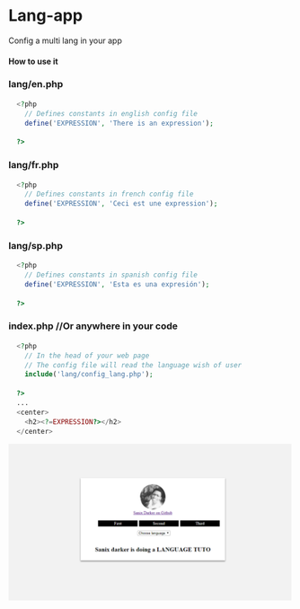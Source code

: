 # Lang-app
Config a multi lang in your app
<h4>How to use it</h4>

### lang/en.php
```php
  <?php 
    // Defines constants in english config file
    define('EXPRESSION', 'There is an expression');
  
  ?>
```
### lang/fr.php
```php
  <?php 
    // Defines constants in french config file
    define('EXPRESSION', 'Ceci est une expression');
  
  ?>
```

### lang/sp.php
```php
  <?php 
    // Defines constants in spanish config file
    define('EXPRESSION', 'Esta es una expresión');
  
  ?>
```

### index.php //Or anywhere in your code
```php
  <?php 
    // In the head of your web page
    // The config file will read the language wish of user
    include('lang/config_lang.php');
  
  ?>
  ...
  <center>
    <h2><?=EXPRESSION?></h2>
  </center>
```
<img src="img/capture.png" >

